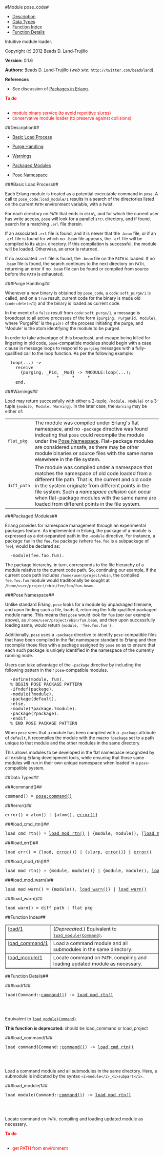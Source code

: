

#Module pose_code#

* [Description](#description)
* [Data Types](#types)
* [Function Index](#index)
* [Function Details](#functions)


Intuitive module loader.

Copyright (c) 2012 Beads D. Land-Trujillo

__Version:__ 0.1.6

__Authors:__ Beads D. Land-Trujillo (_web site:_ [`http://twitter.com/beadsland`](http://twitter.com/beadsland)).

__References__
* See discussion of
[Packages in
Erlang](http://www.erlang.se/publications/packages.md).


__<font color="red">To do</font>__
<br></br>

* <font color="red"> module binary service (to avoid repetitive slurps)</font>
* <font color="red"> conservative module loader (to preserve against collisions)</font>
<a name="description"></a>

##Description##




* [Basic Load Process](#Basic_Load_Process)

* [Purge Handling](#Purge_Handling)

* [Warnings](#Warnings)

* [Packaged Modules](#Packaged_Modules)

* [Pose Namespace](#Pose_Namespace)





###<a name="Basic_Load_Process">Basic Load Process</a>##




Each Erlang module is treated as a potential executable command in `pose`.
A call to `pose_code:load_module/1` results in a search of the
directories listed on the current `PATH` environment variable, with a
twist:



For each directory on `PATH` that ends in `ebin\`, and for which the
current user has write access, `pose` will look for a parallel `src\`
directory, and if found, search for a matching `.erl` file therein.



If an associated `.erl` file is found, and it is newer that the `.beam`
file, or if an `.erl` file is found for which no `.beam` file appears,
the `.erl` file will be compiled to its `ebin\` directory.  If this
compilation is successful, the module will be loaded.
Otherwise, an error is returned.



If no associated `.erl` file is found, the `.beam` file on the `PATH`
is loaded.  If no `.beam` file is found, the search continues to the
next directory on `PATH`, returning an error if no `.beam` file can be
found or compiled from source before the `PATH` is exhausted.



###<a name="Purge_Handling">Purge Handling</a>##




Whenever a new binary is obtained by `pose_code`, a `code:soft_purge/1`
is called, and on a `true` result, current code for the binary is made
old (`code:delete/1`) and the binary is loaded as current code.



In the event of a `false` result from `code:soft_purge/1`, a message is
broadcast to all active processes of the form
`{purging, PurgePid, Module}`, where 'PurgePid' is the `pid()` of the
process initiating the purge, and 'Module' is the atom identifying the
module to be purged.



In order to take advantage of this broadcast, and escape being killed
for lingering in old code, `pose`-compatible modules should begin with
a case clause in message loops to respond to `purging` messages with a
fully-qualified call to the loop function.  As per the following example:

<pre>
  loop(...) ->
    receive
      {purging, _Pid, _Mod} -> ?MODULE:loop(...);
                    *     *     *
    end.</pre>



###<a name="Warnings">Warnings</a>##




Load may return successfully with either a 2-tuple, `{module, Module}`
or a 3-tuple `{module, Module, Warning}`.  In the later case, the
`Warning` may be either of:



<table>
<tr><td> <code>flat_pkg</code> </td>
<td> The module was compiled under Erlang's flat namespace, and no
<code>-package</code> directive was found indicating that <code>pose</code> could
recompile the module under the <a href="#Pose_Namespace">Pose Namespace</a>.
Flat-package modules are considered unsafe, as there may be
other module binaries or source files with the same name elsewhere
in the file system.</td></tr>
<tr><td> <code>diff_path</code> </td>
<td> The module was compiled under a namespace that matches the namespace
of old code loaded from a different file path.  That is, the current
and old code in the system originate from different points in the
file system.  Such a <i>namespace collision</i> can occur when
flat-package modules with the same name are loaded from different
points in the file system.</td></tr>
</table>





###<a name="Packaged_Modules">Packaged Modules</a>##




Erlang provides for namespace management through an experimental
packages feature.  As implemented in Erlang, the package of a module
is expressed as a dot-separated path in the `-module` directive.
For instance, a package `fum` in the `fee.foo` package (where `fee.foo`
is a subpackage of `fee`), would be declared as:

<pre>
  -module(fee.foo.fum).</pre>



The package hierarchy, in turn, corresponds to the file hierarchy of
a module relative to the current code path.  So, continuing our example,
if the current code path includes `/home/user/project/ebin`, the
compiled `fee.foo.fum` module would traditionally be sought at
`/home/user/project/ebin/fee/foo/fum.beam`.



###<a name="Pose_Namespace">Pose Namespace</a>##




Unlike standard Erlang, `pose` looks for a module by unpackaged filename,
and upon finding such a file, loads it, returning the fully-qualified
packaged module name.  This means that `pose` would look for `fum` (per
our example above), as `/home/user/project/ebin/fum.beam`, and then
upon successfully loading same, would return
`{module, 'fee.foo.fum'}`.



Additionally, `pose` uses a `-package` directive to identify
`pose`-compatible files that have been compiled in the flat namespace
standard to Erlang and then recompile those files with a package
assigned by `pose` so as to ensure that each such package is uniqely
identified in the namespace of the currently running node.



Users can take advantage of the `-package` directive by including the
following pattern in their `pose`-compatible modules.

<pre>
  -define(module, fum).
  % BEGIN POSE PACKAGE PATTERN
  -ifndef(package).
  -module(?module).
  -package(default).
  -else.
  -module(?package.?module).
  -package(?package).
  -endif.
  % END POSE PACKAGE PATTERN</pre>



When `pose` sees that a module has been compiled with a `-package`
attribute of `default`, it recompiles the module with the macro `?package`
set to a path unique to that module and the other modules in the same
directory.

This allows modules to be developed in the flat namespace recognized by
all existing Erlang development tools, while ensuring that those same
modules will run in their own unique namespace when loaded in a
`pose`-compatible system.
<a name="types"></a>

##Data Types##




###<a name="type-command">command()</a>##



<pre>command() = <a href="pose.md#type-command">pose:command()</a></pre>



###<a name="type-error">error()</a>##



<pre>error() = atom() | {atom(), <a href="#type-error">error()</a>}</pre>



###<a name="type-load_cmd_rtn">load_cmd_rtn()</a>##



<pre>load_cmd_rtn() = <a href="#type-load_mod_rtn">load_mod_rtn()</a> | {module, module(), [<a href="#type-load_mod_warn">load_mod_warn()</a>]}</pre>



###<a name="type-load_err">load_err()</a>##



<pre>load_err() = {load, <a href="#type-error">error()</a>} | {slurp, <a href="#type-error">error()</a>} | <a href="#type-error">error()</a></pre>



###<a name="type-load_mod_rtn">load_mod_rtn()</a>##



<pre>load_mod_rtn() = {module, module()} | {module, module(), <a href="#type-load_warn">load_warn()</a>} | {error, <a href="#type-load_err">load_err()</a>}</pre>



###<a name="type-load_mod_warn">load_mod_warn()</a>##



<pre>load_mod_warn() = {module(), <a href="#type-load_warn">load_warn()</a>} | <a href="#type-load_warn">load_warn()</a></pre>



###<a name="type-load_warn">load_warn()</a>##



<pre>load_warn() = diff_path | flat_pkg</pre>
<a name="index"></a>

##Function Index##


<table width="100%" border="1" cellspacing="0" cellpadding="2" summary="function index"><tr><td valign="top"><a href="#load-1">load/1</a></td><td>(<em>Deprecated</em>.) Equivalent to <a href="#load_module-1"><tt>load_module(Command)</tt></a>.</td></tr><tr><td valign="top"><a href="#load_command-1">load_command/1</a></td><td>Load a command module and all submodules in the same directory.</td></tr><tr><td valign="top"><a href="#load_module-1">load_module/1</a></td><td>Locate command on <code>PATH</code>, compiling and loading updated module
as necessary.</td></tr></table>


<a name="functions"></a>

##Function Details##

<a name="load-1"></a>

###load/1##


<pre>load(Command::<a href="#type-command">command()</a>) -> <a href="#type-load_mod_rtn">load_mod_rtn()</a></pre>
<br></br>


Equivalent to [`load_module(Command)`](#load_module-1).

__This function is deprecated:__ should be load_command or load_project<a name="load_command-1"></a>

###load_command/1##


<pre>load_command(Command::<a href="#type-command">command()</a>) -> <a href="#type-load_cmd_rtn">load_cmd_rtn()</a></pre>
<br></br>


Load a command module and all submodules in the same directory.
Here, a submodule is indicated by the syntax
`<i>module</i>_<i>subpart</i>`.<a name="load_module-1"></a>

###load_module/1##


<pre>load_module(Command::<a href="#type-command">command()</a>) -> <a href="#type-load_mod_rtn">load_mod_rtn()</a></pre>
<br></br>


Locate command on `PATH`, compiling and loading updated module
as necessary.

__<font color="red">To do</font>__
<br></br>

* <font color="red">get PATH from environment</font>
